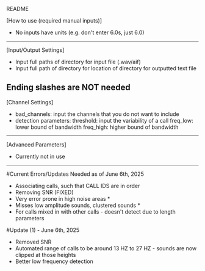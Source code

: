 README

[How to use (required manual inputs)]
- No inputs have units (e.g. don't enter 6.0s, just 6.0)
-----------------------------------------------------------------
[Input/Output Settings]
- Input full paths of directory for input file (.wav/aif) 
- Input full path of directory for location of directory for outputted text file

Ending slashes are NOT needed
-----------------------------------------------------------------
[Channel Settings]
- bad_channels: input the channels that you do not want to include
- detection parameters:
    threshold: input the variability of a call
    freq_low: lower bound of bandwidth
    freq_high: higher bound of bandwidth
-----------------------------------------------------------------
[Advanced Parameters]
- Currently not in use
-----------------------------------------------------------------

#Current Errors/Updates Needed as of June 6th, 2025
- Associating calls, such that CALL IDS are in order
- Removing SNR (FIXED)
- Very error prone in high noise areas *
- Misses low amplitude sounds, clustered sounds *
- For calls mixed in with other calls - doesn't detect due to length parameters


#Update (1) - June 6th, 2025
- Removed SNR
- Automated range of calls to be around 13 HZ to 27 HZ - sounds are now clipped at those heights
- Better low frequency detection
